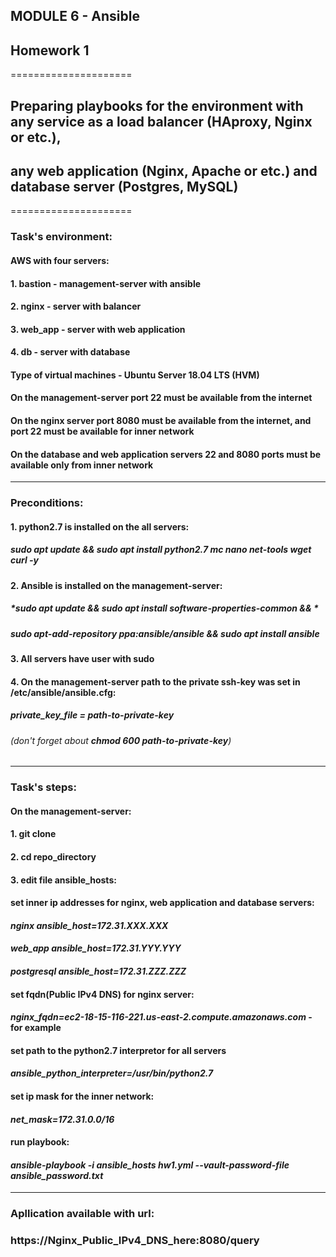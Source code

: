 ## MODULE 6 - Ansible
## Homework 1
=====================
## Preparing playbooks for the environment with any service as a load balancer (HAproxy, Nginx or etc.),
## any web application (Nginx, Apache or etc.) and database server (Postgres, MySQL)  
=====================

 ###  Task's environment:
 #### AWS with four servers:
 #### 1. bastion - management-server with ansible
 #### 2. nginx - server with balancer
 #### 3. web_app - server with web application
 #### 4. db - server with database
 
 #### Type of virtual machines - Ubuntu Server 18.04 LTS (HVM)
 
 #### On the management-server port 22 must be available from the internet
 #### On the nginx server port 8080 must be available from the internet, and port 22 must be available for inner network
 #### On the database and web application servers 22 and 8080 ports must be available only from inner network
------
 ###  Preconditions:
 #### 1. python2.7 is installed on the all servers:
 ##### **sudo apt update && sudo apt install python2.7 mc nano net-tools wget curl -y**
 #### 2. Ansible is installed on the management-server:
 ##### **sudo apt update && sudo apt install software-properties-common && \**
 ##### **sudo apt-add-repository ppa:ansible/ansible && sudo apt install ansible**
 #### 3. All servers have user with sudo
 #### 4. On the management-server path to the private ssh-key was set in  /etc/ansible/ansible.cfg: 
 ##### private_key_file = path-to-private-key 
 ###### (don't forget about **chmod 600 path-to-private-key**)
------
 ###  Task's steps:
 #### On the management-server:
 #### 1. **git clone**
 #### 2. **cd repo_directory**
 #### 3. edit file ansible_hosts:
 ####   set inner ip addresses for nginx, web application and database servers:
 ####   *nginx ansible_host=172.31.XXX.XXX*
 ####   *web_app ansible_host=172.31.YYY.YYY*
 ####   *postgresql ansible_host=172.31.ZZZ.ZZZ*
 ####   
 ####   set fqdn(Public IPv4 DNS) for nginx server:
 ####   *nginx_fqdn=ec2-18-15-116-221.us-east-2.compute.amazonaws.com* - for example
 ####
 ####   set path to the python2.7 interpretor for all servers
 ####   *ansible_python_interpreter=/usr/bin/python2.7*
 ####   
 ####   set ip mask for the inner network:
 ####   *net_mask=172.31.0.0/16*
 ####
 ####   run playbook:
 ####   ***ansible-playbook -i ansible_hosts hw1.yml --vault-password-file ansible_password.txt***
------
### Apllication available with url:
### https://Nginx_Public_IPv4_DNS_here:8080/query
